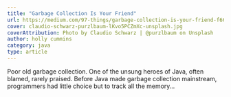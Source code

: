 ```yaml
---
title: "Garbage Collection Is Your Friend"
url: https://medium.com/97-things/garbage-collection-is-your-friend-f66ea8387543
cover: claudio-schwarz-purzlbaum-lKvo5PCZmXc-unsplash.jpg
coverAttribution: Photo by Claudio Schwarz | @purzlbaum on Unsplash
author: holly cummins
category: java
type: article
---
```


Poor old garbage collection. One of the unsung heroes of Java, often blamed, rarely praised. Before Java made garbage collection mainstream, programmers had little choice but to track all the memory…
